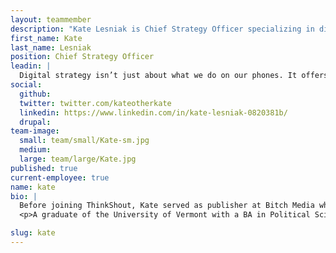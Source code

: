 ```yaml
---
layout: teammember
description: "Kate Lesniak is Chief Strategy Officer specializing in digital engagement strategy at ThinkShout, a full service digital agency and B-Corp that specializes in nonprofit tech, digital strategy, website development, accessible design, and brand work."
first_name: Kate
last_name: Lesniak
position: Chief Strategy Officer
leadin: |
  Digital strategy isn’t just about what we do on our phones. It offers us all a million chances to be more than what we already are—it changes us IRL. I love being someone who shapes those opportunities and opens those doors.
social:
  github:
  twitter: twitter.com/kateotherkate
  linkedin: https://www.linkedin.com/in/kate-lesniak-0820381b/
  drupal:
team-image:
  small: team/small/Kate-sm.jpg
  medium:
  large: team/large/Kate.jpg
published: true
current-employee: true
name: kate
bio: |
  Before joining ThinkShout, Kate served as publisher at Bitch Media where she implemented an industry-leading engagement model that leveraged the organization's award-winning editorial work towards financial sustainability. She is a frequent speaker on building digital products and engagement models, and is the recipient of an Institute for Nonprofit News innovation grant funded by the Knight Foundation and Democracy Fund to test new membership program strategies. Kate is a member of 2018 Online News Association's Women's Leadership Accelerator and was named one of Media Shift's Top 20 Digital Media Innovators of 2017. For 12 years, Kate's work has centered on the data, systems, and strategies that make us who we are across all digital formats. She has worked as a digital organizer, fundraiser, and strategic program builder with organizations like Democracy for America, Corporate Accountability International, and the Vermont Democratic Party, among others.
  <p>A graduate of the University of Vermont with a BA in Political Science, Sociology, and English, Kate also served as team captain for the Women’s Ice Hockey team and scored the first-ever hat trick in the program’s Division I history. When Kate isn’t opening doors for organizations driving change, she can be found either cross-country skiing with her dog in the winter, swimming in a body of water in the summer, or strolling through her neighborhood with her toddler and a cup of coffee at any time of year.

slug: kate
---
```

